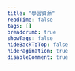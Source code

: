 ```yaml
---
title: "學習資源"
readTime: false
tags: []
breadcrumb: true
showTags: false
hideBackToTop: false
hidePagination: true
disableComment: true
---
```

